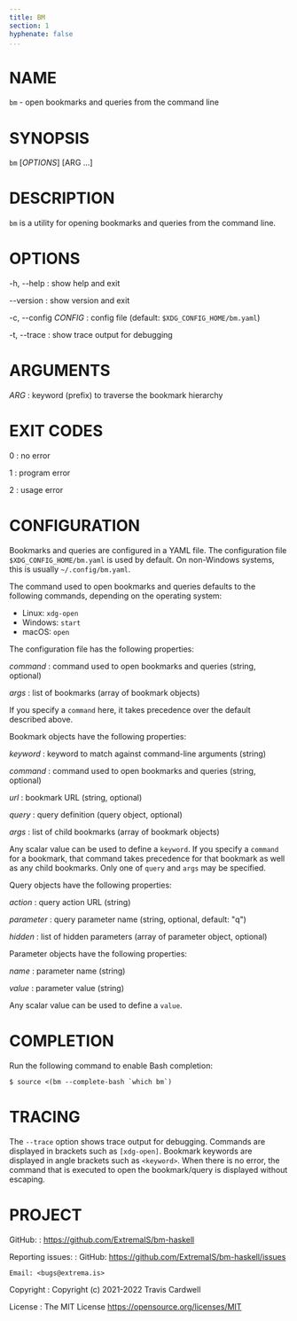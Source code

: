 ```yaml
---
title: BM
section: 1
hyphenate: false
...
```


# NAME

`bm` - open bookmarks and queries from the command line

# SYNOPSIS

`bm` [*OPTIONS*] [ARG ...]

# DESCRIPTION

`bm` is a utility for opening bookmarks and queries from the command line.

# OPTIONS

-h, \--help
:   show help and exit

\--version
:   show version and exit

-c, \--config *CONFIG*
:   config file (default: `$XDG_CONFIG_HOME/bm.yaml`)

-t, \--trace
:   show trace output for debugging

# ARGUMENTS

*ARG*
:   keyword (prefix) to traverse the bookmark hierarchy

# EXIT CODES

0
:   no error

1
:   program error

2
:   usage error

# CONFIGURATION

Bookmarks and queries are configured in a YAML file.  The configuration file
`$XDG_CONFIG_HOME/bm.yaml` is used by default.  On non-Windows systems, this
is usually `~/.config/bm.yaml`.

The command used to open bookmarks and queries defaults to the following
commands, depending on the operating system:

* Linux: `xdg-open`
* Windows: `start`
* macOS: `open`

The configuration file has the following properties:

*command*
:   command used to open bookmarks and queries (string, optional)

*args*
:   list of bookmarks (array of bookmark objects)

If you specify a `command` here, it takes precedence over the default
described above.

Bookmark objects have the following properties:

*keyword*
:   keyword to match against command-line arguments (string)

*command*
:   command used to open bookmarks and queries (string, optional)

*url*
:   bookmark URL (string, optional)

*query*
:   query definition (query object, optional)

*args*
:   list of child bookmarks (array of bookmark objects)

Any scalar value can be used to define a `keyword`.  If you specify a
`command` for a bookmark, that command takes precedence for that bookmark as
well as any child bookmarks.  Only one of `query` and `args` may be specified.

Query objects have the following properties:

*action*
:   query action URL (string)

*parameter*
:   query parameter name (string, optional, default: "q")

*hidden*
:   list of hidden parameters (array of parameter object, optional)

Parameter objects have the following properties:

*name*
:   parameter name (string)

*value*
:   parameter value (string)

Any scalar value can be used to define a `value`.

# COMPLETION

Run the following command to enable Bash completion:

    $ source <(bm --complete-bash `which bm`)

# TRACING

The `--trace` option shows trace output for debugging.  Commands are displayed
in brackets such as `[xdg-open]`.  Bookmark keywords are displayed in angle
brackets such as `<keyword>`.  When there is no error, the command that is
executed to open the bookmark/query is displayed without escaping.

# PROJECT

GitHub:
:   <https://github.com/ExtremaIS/bm-haskell>

Reporting issues:
:   GitHub: <https://github.com/ExtremaIS/bm-haskell/issues>

    Email: <bugs@extrema.is>

Copyright
:   Copyright (c) 2021-2022 Travis Cardwell

License
:   The MIT License <https://opensource.org/licenses/MIT>
